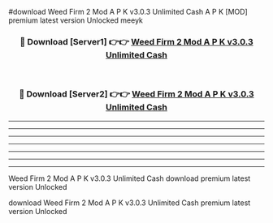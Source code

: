 #download Weed Firm 2 Mod A P K v3.0.3 Unlimited Cash  A P K [MOD] premium latest version Unlocked meeyk 



<div align="center">
<h3>🔴 Download [Server1] 👉👉 <a href="https://apkdownload2.web.app/">Weed Firm 2 Mod A P K v3.0.3 Unlimited Cash </a></h3><br>

<h3>🔴 Download [Server2] 👉👉 <a href="https://apkdownload2.web.app/">Weed Firm 2 Mod A P K v3.0.3 Unlimited Cash </a></h3>
</div>





----------------------------------------------------------

----------------------------------------------------------

----------------------------------------------------------

----------------------------------------------------------

----------------------------------------------------------

----------------------------------------------------------

----------------------------------------------------------

Weed Firm 2 Mod A P K v3.0.3 Unlimited Cash  download premium latest version Unlocked

download Weed Firm 2 Mod A P K v3.0.3 Unlimited Cash  premium latest version Unlocked
